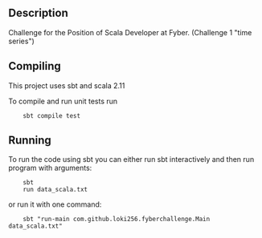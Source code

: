 ## Description

Challenge for the Position of Scala Developer at Fyber. (Challenge 1 "time series")

## Compiling

This project uses sbt and scala 2.11

To compile and run unit tests run

        sbt compile test

## Running

To run the code using sbt you can either run sbt interactively and then run program with arguments:

        sbt
        run data_scala.txt

or run it with one command:

        sbt "run-main com.github.loki256.fyberchallenge.Main data_scala.txt"
